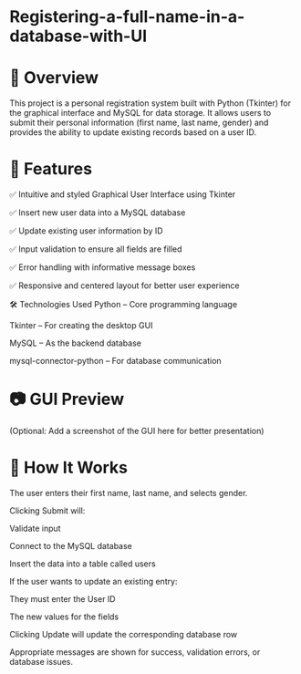 # Registering-a-full-name-in-a-database-with-UI

# 📌 Overview
This project is a personal registration system built with Python (Tkinter) for the graphical interface and MySQL for data storage.
It allows users to submit their personal information (first name, last name, gender) and provides the ability to update existing records based on a user ID.

# 🎯 Features
✅ Intuitive and styled Graphical User Interface using Tkinter

✅ Insert new user data into a MySQL database

✅ Update existing user information by ID

✅ Input validation to ensure all fields are filled

✅ Error handling with informative message boxes

✅ Responsive and centered layout for better user experience

🛠 Technologies Used
Python – Core programming language

Tkinter – For creating the desktop GUI

MySQL – As the backend database

mysql-connector-python – For database communication

# 📷 GUI Preview
(Optional: Add a screenshot of the GUI here for better presentation)

# 🧠 How It Works
The user enters their first name, last name, and selects gender.

Clicking Submit will:

Validate input

Connect to the MySQL database

Insert the data into a table called users

If the user wants to update an existing entry:

They must enter the User ID

The new values for the fields

Clicking Update will update the corresponding database row

Appropriate messages are shown for success, validation errors, or database issues.


